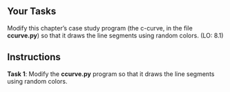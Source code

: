<!-- manual -->

## Your Tasks

Modify this chapter’s case study program (the c-curve, in the file **ccurve.py**) so that it draws the line segments using random colors. (LO: 8.1)

## Instructions

**Task 1**: Modify the **ccurve.py** program so that it draws the line segments using random colors.